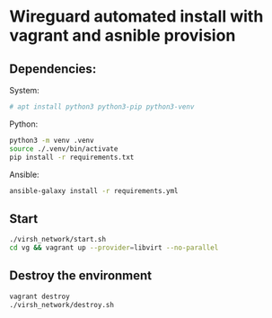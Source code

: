 # Wireguard automated install with vagrant and asnible provision


## Dependencies:
System:

```bash
# apt install python3 python3-pip python3-venv
```

Python:

```bash
python3 -m venv .venv
source ./.venv/bin/activate
pip install -r requirements.txt
```
Ansible:

```bash
ansible-galaxy install -r requirements.yml
```


## Start
```bash
./virsh_network/start.sh
cd vg && vagrant up --provider=libvirt --no-parallel
```


## Destroy the environment
```bash
vagrant destroy
./virsh_network/destroy.sh
```

